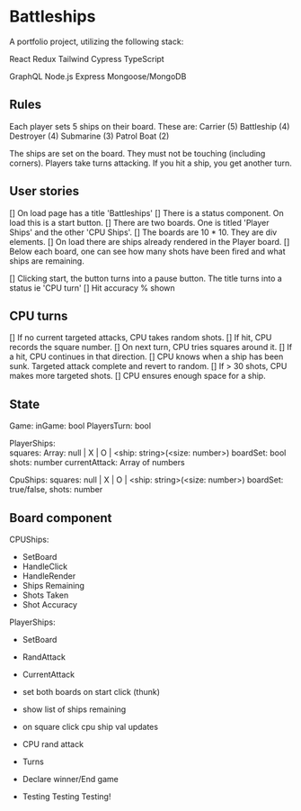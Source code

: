 # Battleships

A portfolio project, utilizing the following stack:

React
Redux
Tailwind
Cypress
TypeScript

GraphQL
Node.js
Express
Mongoose/MongoDB

## Rules
Each player sets 5 ships on their board. These are:
Carrier (5)
Battleship (4)
Destroyer (4)
Submarine (3)
Patrol Boat (2)

The ships are set on the board. They must not be touching (including corners).
Players take turns attacking. If you hit a ship, you get another turn.

## User stories
[] On load page has a title 'Battleships'
[] There is a status component. On load this is a start button.
[] There are two boards. One is titled 'Player Ships' and the other 'CPU Ships'.
[] The boards are 10 * 10. They are div elements.
[] On load there are ships already rendered in the Player board. 
[] Below each board, one can see how many shots have been fired and what ships are remaining. 

[] Clicking start, the button turns into a pause button. The title turns into a status ie 'CPU turn'
[] Hit accuracy % shown

## CPU turns 
[] If no current targeted attacks, CPU takes random shots.
[] If hit, CPU records the square number.
[] On next turn, CPU tries squares around it. 
[] If a hit, CPU continues in that direction.
[] CPU knows when a ship has been sunk. Targeted attack complete and revert to random.
[] If > 30 shots, CPU makes more targeted shots.
[] CPU ensures enough space for a ship.

## State
Game: 
  inGame: bool
  PlayersTurn: bool

PlayerShips:  
  squares: Array: null | X | O | <ship: string>(<size: number>)
  boardSet: bool
  shots: number
  currentAttack: Array of numbers

CpuShips: 
  squares: null | X | O | <ship: string>(<size: number>)
  boardSet: true/false,
  shots: number

## Board component
CPUShips:
* SetBoard
* HandleClick
* HandleRender 
* Ships Remaining
* Shots Taken
* Shot Accuracy

PlayerShips:
* SetBoard
* RandAttack
* CurrentAttack


* set both boards on start click (thunk)
* show list of ships remaining
* on square click cpu ship val updates
* CPU rand attack
* Turns
* Declare winner/End game
* Testing Testing Testing!